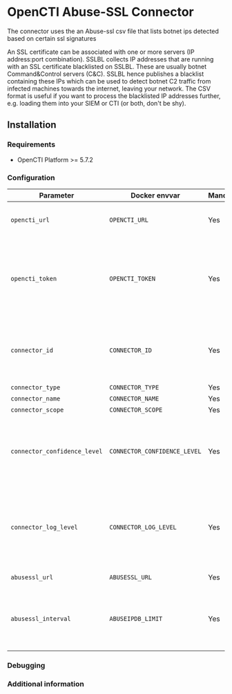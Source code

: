 # OpenCTI Abuse-SSL Connector

The connector uses the an Abuse-ssl csv file that lists botnet ips detected based on certain ssl signatures

An SSL certificate can be associated with one or more servers (IP address:port combination). SSLBL collects IP addresses that are running with an SSL certificate blacklisted on SSLBL. These are usually botnet Command&Control servers (C&C). SSLBL hence publishes a blacklist containing these IPs which can be used to detect botnet C2 traffic from infected machines towards the internet, leaving your network. The CSV format is useful if you want to process the blacklisted IP addresses further, e.g. loading them into your SIEM or CTI (or both, don't be shy).

## Installation

### Requirements

- OpenCTI Platform >= 5.7.2

### Configuration

| Parameter                    | Docker envvar                | Mandatory | Description                                                                                   |
| ---------------------------- | ---------------------------- | --------- | --------------------------------------------------------------------------------------------- |
| `opencti_url`                | `OPENCTI_URL`                | Yes       | The URL of the OpenCTI platform.                                                              |
| `opencti_token`              | `OPENCTI_TOKEN`              | Yes       | The default admin token configured in the OpenCTI platform parameters file.                   |
| `connector_id`               | `CONNECTOR_ID`               | Yes       | A valid arbitrary `UUIDv4` that must be unique for this connector.                            |
| `connector_type`             | `CONNECTOR_TYPE`             | Yes       |                                                                                               |
| `connector_name`             | `CONNECTOR_NAME`             | Yes       |                                                                                               |
| `connector_scope`            | `CONNECTOR_SCOPE`            | Yes       |                                                                                               |
| `connector_confidence_level` | `CONNECTOR_CONFIDENCE_LEVEL` | Yes       | The default confidence level for created sightings (a number between 1 and 4).                |
| `connector_log_level`        | `CONNECTOR_LOG_LEVEL`        | Yes       | The log level for this connector, could be `debug`, `info`, `warn` or `error` (less verbose). |
| `abusessl_url`               | `ABUSESSL_URL`               | Yes       | the abuse-ssl csv URL                                                                         |
| `abusessl_interval`          | `ABUSEIPDB_LIMIT`            | Yes       | interval in minutes between 2 collections ( don't go below 5 minutes)                         |

### Debugging

<!-- Any additional information to help future users debug and report detailed issues concerning this connector -->

### Additional information

<!--
Any additional information about this connector
* What information is ingested/updated/changed
* What should the user take into account when using this connector
* ...
-->
